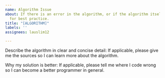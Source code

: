 ```yaml
---
name: Algorithm Issue
about: If there is an error in the algorithm, or if the algorithm itself is not refined
  for best practice.
title: "[ALGORITHM]"
labels: ''
assignees: lauslim12

---
```


Describe the algorithm in clear and concise detail:
If applicable, please give me the sources so I can learn more about the algorithm.

Why my solution is better:
If applicable, please tell me where I code wrong so I can become a better programmer in general.
